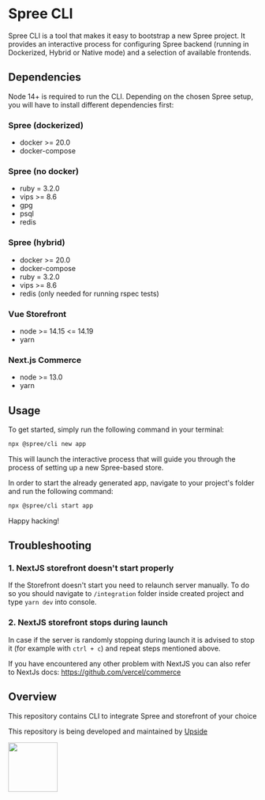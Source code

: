 # Spree CLI

Spree CLI is a tool that makes it easy to bootstrap a new Spree project.
It provides an interactive process for configuring Spree backend (running in Dockerized, Hybrid or Native mode) and a selection of available frontends.

## Dependencies

Node 14+ is required to run the CLI. Depending on the chosen Spree setup, you will have to install different dependencies first:

### Spree (dockerized)
- docker >= 20.0
- docker-compose

### Spree (no docker)
- ruby = 3.2.0
- vips >= 8.6
- gpg
- psql
- redis

### Spree (hybrid)
- docker >= 20.0
- docker-compose
- ruby = 3.2.0
- vips >= 8.6
- redis (only needed for running rspec tests)

### Vue Storefront
- node >= 14.15 <= 14.19
- yarn

### Next.js Commerce
- node >= 13.0
- yarn

## Usage

To get started, simply run the following command in your terminal:

```bash
npx @spree/cli new app
```

This will launch the interactive process that will guide you through the process of setting up a new Spree-based store.

In order to start the already generated app, navigate to your project's folder and run the following command:
```bash
npx @spree/cli start app
```
Happy hacking!

## Troubleshooting

### 1. NextJS storefront doesn't start properly
If the Storefront doesn't start you need to relaunch server manually.
To do so you should navigate to `/integration` folder inside created project and type `yarn dev` into console.

### 2. NextJS storefront stops during launch

In case if the server is randomly stopping during launch it is advised to stop it (for example with `ctrl + c`) and repeat steps mentioned above.


If you have encountered any other problem with NextJS you can also refer to NextJs docs: https://github.com/vercel/commerce


## Overview

This repository contains CLI to integrate Spree and storefront of your choice

This repository is being developed and maintained by [Upside](https://upsidelab.io)

<a href="https://upsidelab.io"><img src="https://user-images.githubusercontent.com/6420475/141106487-333774a5-04b2-46a4-8367-7cb11e46906e.png" height="100px" /></a>
